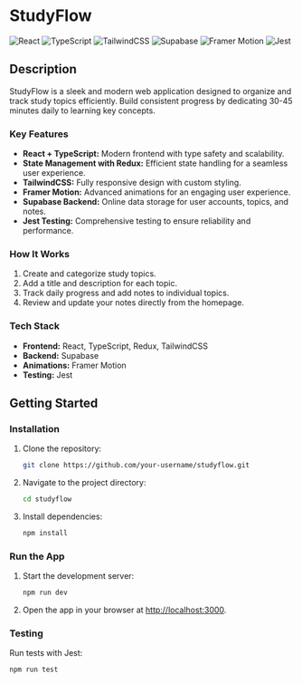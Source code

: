 # StudyFlow

![React](https://img.shields.io/badge/React-%5E18.0.0-blue) ![TypeScript](https://img.shields.io/badge/TypeScript-%5E4.0.0-blue) ![TailwindCSS](https://img.shields.io/badge/TailwindCSS-%5E3.0.0-06B6D4) ![Supabase](https://img.shields.io/badge/Supabase-Backend-%231b9e77) ![Framer Motion](https://img.shields.io/badge/Framer%20Motion-Animations-EE6C4D) ![Jest](https://img.shields.io/badge/Jest-Testing-%23C21325)

## Description
StudyFlow is a sleek and modern web application designed to organize and track study topics efficiently. Build consistent progress by dedicating 30-45 minutes daily to learning key concepts. 

### Key Features
- **React + TypeScript:** Modern frontend with type safety and scalability.
- **State Management with Redux:** Efficient state handling for a seamless user experience.
- **TailwindCSS:** Fully responsive design with custom styling.
- **Framer Motion:** Advanced animations for an engaging user experience.
- **Supabase Backend:** Online data storage for user accounts, topics, and notes.
- **Jest Testing:** Comprehensive testing to ensure reliability and performance.

### How It Works
1. Create and categorize study topics.
2. Add a title and description for each topic.
3. Track daily progress and add notes to individual topics.
4. Review and update your notes directly from the homepage.

### Tech Stack
- **Frontend:** React, TypeScript, Redux, TailwindCSS
- **Backend:** Supabase
- **Animations:** Framer Motion
- **Testing:** Jest

## Getting Started
### Installation
1. Clone the repository:
   ```bash
   git clone https://github.com/your-username/studyflow.git
   ```
2. Navigate to the project directory:
   ```bash
   cd studyflow
   ```
3. Install dependencies:
   ```bash
   npm install
   ```

### Run the App
1. Start the development server:
   ```bash
   npm run dev
   ```
2. Open the app in your browser at [http://localhost:3000](http://localhost:3000).

### Testing
Run tests with Jest:
```bash
npm run test
